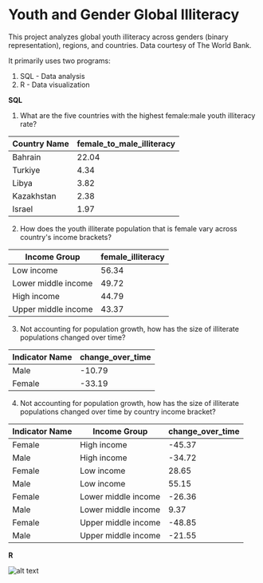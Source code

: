 # Youth and Gender Global Illiteracy

This project analyzes global youth illiteracy across genders (binary representation), regions, and countries. Data courtesy of The World Bank.

It primarily uses two programs:

1. SQL - Data analysis
2. R - Data visualization


**SQL**

1. What are the five countries with the highest female:male youth illiteracy rate?

Country Name | female_to_male_illiteracy
--- | ---
Bahrain | 22.04
Turkiye | 4.34
Libya | 3.82
Kazakhstan | 2.38
Israel | 1.97

2. How does the youth illiterate population that is female vary across country's income brackets?

Income Group | female_illiteracy
--- | ---
Low income | 56.34
Lower middle income | 49.72
High income | 44.79
Upper middle income | 43.37

3. Not accounting for population growth, how has the size of illiterate populations changed over time?

Indicator Name | change_over_time
--- | ---
Male | -10.79
Female | -33.19

4. Not accounting for population growth, how has the size of illiterate populations changed over time by country income bracket?

Indicator Name | Income Group | change_over_time
--- | --- | ---
Female | High income | -45.37
Male | High income | -34.72
Female | Low income | 28.65
Male | Low income | 55.15
Female | Lower middle income | -26.36
Male | Lower middle income | 9.37
Female | Upper middle income | -48.85
Male | Upper middle income | -21.55


**R**

![alt text](https://github.com/shraydewan/Youth-Gender-Illiteracy/main/Figures/choropleth1-1.png.jpg?raw=true)







